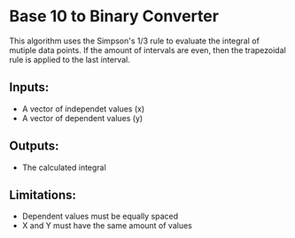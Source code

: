 # Base 10 to Binary Converter

This algorithm uses the Simpson's 1/3 rule to evaluate the integral of mutiple data points. If the amount of intervals are even, then the trapezoidal rule is applied to the last interval.

## Inputs:
- A vector of independet values (x)
- A vector of dependent values (y)
## Outputs:
- The calculated integral

## Limitations:
- Dependent values must be equally spaced
- X and Y must have the same amount of values
